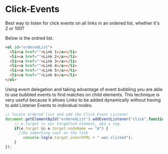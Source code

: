# Click-Events
Best way to listen for click events on all links in an ordered list, whether it's 2 or 100?

Below is the ordred list.
```html
<ol id="orderedList">
  <li><a href="">Link 1</a></li>
  <li><a href="">Link 2</a></li>
  <li><a href="">Link 3</a></li>
  <li><a href="">Link 4</a></li>
  <li><a href="">Link 5</a></li>
  <li><a href="">Link 6</a></li>
</ol>
```
Using event delegation and taking advantage of event bubbling you are able to use bubbled events to find matches on child elements. This technique is very useful because it allows Links to be added dynamically without having to add Listener Events to individual nodes.

```javascript
// locate ordered list and add the Click Event Listener
document.getElementById("orderedList").addEventListener("click",function(e) {
    // e.target is our targetted element, aka a tag.
    if(e.target && e.target.nodeName == "A") {
      //Do something cool on the link
        console.log(e.target.innerHTML + " was clicked");
    }
});
```
